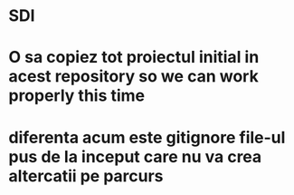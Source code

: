 # SDI
# O sa copiez tot proiectul initial in acest repository so we can work properly this time
# diferenta acum este gitignore file-ul pus de la inceput care nu va crea altercatii pe parcurs

